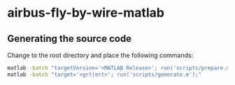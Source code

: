 # airbus-fly-by-wire-matlab

## Generating the source code

Change to the root directory and place the following commands:

```bash
matlab -batch "targetVersion='<MATLAB Release>'; run('scripts/prepare.m');"
matlab -batch "target='<grt|ert>'; run('scripts/generate.m');"
```
